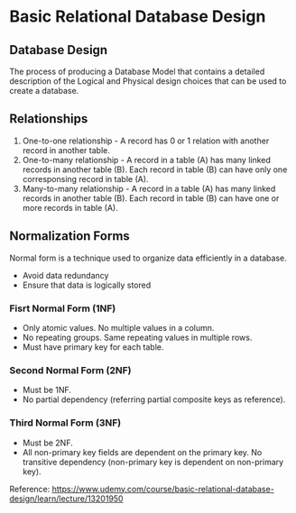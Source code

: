 # Basic Relational Database Design

## Database Design
The process of producing a Database Model that contains a detailed description of the Logical and Physical design choices that can be used to create a database.

## Relationships
1. One-to-one relationship - A record has 0 or 1 relation with another record in another table.
2. One-to-many relationship - A record in a table (A) has many linked records in another table (B). Each record in table (B) can have only one corresponsing record in table (A).
3. Many-to-many relationship - A record in a table (A) has many linked records in another table (B). Each record in table (B) can have one or more records in table (A).

## Normalization Forms
Normal form is a technique used to organize data efficiently in a database.
- Avoid data redundancy
- Ensure that data is logically stored

### Fisrt Normal Form (1NF)
- Only atomic values. No multiple values in a column.
- No repeating groups. Same repeating values in multiple rows.
- Must have primary key for each table.

### Second Normal Form (2NF)
- Must be 1NF.
- No partial dependency (referring partial composite keys as reference).

### Third Normal Form (3NF)
- Must be 2NF.
- All non-primary key fields are dependent on the primary key. No transitive dependency (non-primary key is dependent on non-primary key).

Reference: 
https://www.udemy.com/course/basic-relational-database-design/learn/lecture/13201950